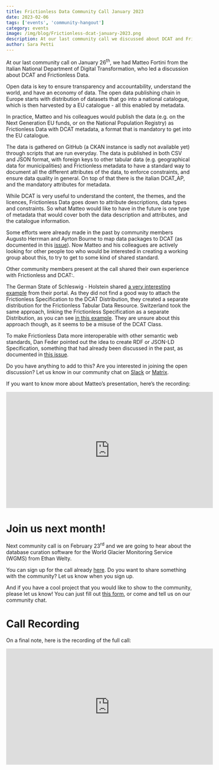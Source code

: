 ```yaml
---
title: Frictionless Data Community Call January 2023
date: 2023-02-06
tags: ['events', 'community-hangout']
category: events
image: /img/blog/Frictionless-dcat-january-2023.png
description: At our last community call we discussed about DCAT and Frictionless Data with Matteo Fortini...
author: Sara Petti
---
```

At our last community call on January 26<sup>th</sup>, we had Matteo Fortini from the Italian National Department of Digital Transformation, who led a discussion about DCAT and Frictionless Data.

Open data is key to ensure transparency and accountability, understand the world, and have an economy of data. The open data publishing chain in Europe starts with distribution of datasets that go into a national catalogue, which is then harvested by a EU catalogue - all this enabled by metadata. 

In practice, Matteo and his colleagues would publish the data (e.g. on the Next Generation EU funds, or on the National Population Registry) as Frictionless Data with DCAT metadata, a format that is mandatory to get into the EU catalogue.

The data is gathered on GitHub (a CKAN instance is sadly not available yet) through scripts that are run everyday. The data is published in both CSV and JSON format, with foreign keys to other tabular data (e.g. geographical data for municipalities) and Frictionless metadata to have a standard way to document all the different attributes of the data, to enforce constraints, and ensure data quality in general. On top of that there is the italian DCAT_AP, and the mandatory attributes for metadata.

While DCAT is very useful to understand the content, the themes, and the licences, Frictionless Data goes down to attribute descriptions, data types and constraints. So what Matteo would like to have in the future is one type of metadata that would cover both the data description and attributes, and the catalogue information.

Some efforts were already made in the past by community members Augusto Herrman and Ayrton Bourne to map data packages to DCAT (as documented in this [issue](https://github.com/frictionlessdata/frictionlessdata.io/issues/551)). Now Matteo and his colleagues are actively looking for other people too who would be interested in creating a working group about this, to try to get to some kind of shared standard.

Other community members present at the call shared their own experience with Frictionless and DCAT:.

The German State of Schleswig - Holstein shared [a very interesting example](https://opendata.schleswig-holstein.de/dataset/marktplatz-autos-2023) from their portal. As they did not find a good way to attach the Frictionless Specification to the DCAT Distribution, they created a separate distribution for the Frictionless Tabular Data Resource. Switzerland took the same approach, linking the Frictionless Specification as a separate Distribution, as you can see [in this example](https://opendata.swiss/de/dataset/vollzugsresultate-der-co2-emissionsvorschriften-fur-lieferwagen-und-leichte-sattelschlepper ). They are unsure about this approach though, as it seems to be a misuse of the DCAT Class.

To make Frictionless Data more interoperable with other semantic web standards, Dan Feder pointed out the idea to create RDF or JSON-LD Specification, something that had already been discussed in the past, as documented in [this issue](https://github.com/frictionlessdata/specs/issues/218).

Do you have anything to add to this? Are you interested in joining the open discussion? Let us know in our community chat on [Slack](https://join.slack.com/t/frictionlessdata/shared_invite/zt-17kpbffnm-tRfDW_wJgOw8tJVLvZTrBg) or [Matrix](https://matrix.to/#/#frictionlessdata:matrix.okfn.org).

If you want to know more about Matteo’s presentation, here’s the recording:

<iframe width="560" height="315" src="https://www.youtube.com/embed/sHHRT5ptqbg" title="YouTube video player" frameborder="0" allow="accelerometer; autoplay; clipboard-write; encrypted-media; gyroscope; picture-in-picture; web-share" allowfullscreen></iframe>

# Join us next month!
Next community call is on February 23<sup>rd</sup> and we are going to hear about the database curation software for the World Glacier Monitoring Service (WGMS) from Ethan Welty.

You can sign up for the call already [here](https://docs.google.com/forms/d/e/1FAIpQLSeuNCopxXauMkrWvF6VHqOyHMcy54SfNDOseVXfWRQZWkvqjQ/viewform?usp=sf_link). Do you want to share something with the community? Let us know when you sign up. 

And if you have a cool project that you would like to show to the community, please let us know! You can just fill out [this form](https://forms.gle/AWpbxyiGESNSUFK2A), or come and tell us on our community chat.

# Call Recording
On a final note, here is the recording of the full call:

<iframe width="560" height="315" src="https://www.youtube.com/embed/DTykNylDdsA" title="YouTube video player" frameborder="0" allow="accelerometer; autoplay; clipboard-write; encrypted-media; gyroscope; picture-in-picture; web-share" allowfullscreen></iframe>



